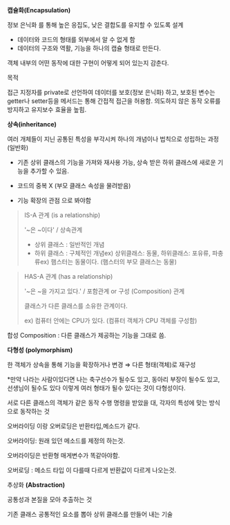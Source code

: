 **캡슐화(Encapsulation)**

정보 은닉화 를 통해 높은 응집도, 낮은 결합도를 유지할 수 있도록 설계

- 데이터와 코드의 형태를 외부에서 알 수 없게 함
- 데이터의 구조와 역활, 기능을 하나의 캡슐 형태로 만든다.

객체 내부의 어떤 동작에 대한 구현이 어떻게 되어 있는지 감춘다.

목적

접근 지정자를 private로 선언하여 데이터를 보호(정보 은닉화) 하고, 보호된 변수는 getter나 setter등을 메서드는 통해 간접적 접근을 허용함. 의도하지 않은 동작 오류를 방지하고 유지보수 효율을 높힘.

**상속(inheritance)**

여러 개체들이 지닌 공통된 특성을 부각시켜 하나의 개념이나 법칙으로 성립하는 과정 (일반화)

- 기존 상위 클래스의 기능을 가져와 재사용 가능, 상속 받은 하위 클래스에 새로운 기능을 추가할 수 있음.
    
- 코드의 중복 X (부모 클래스 속성을 물려받음)
    
- 기능 확장의 관점 으로 봐야함
    

> IS-A 관계 (is a relationship)
> 
> '~은 ~이다' / 상속관계
> 
> - 상위 클래스 : 일반적인 개념
> - 하위 클래스 : 구체적인 개념ex) 상위클래스: 동물, 하위클래스: 포유류, 파충류ex) 햄스터는 동물이다. (햄스터의 부모 클래스는 동물)

> HAS-A 관계 (has a relationship)
> 
> '~은 ~을 가지고 있다.' / 포함관계 or 구성 (Composition) 관계
> 
> 클래스가 다른 클래스를 소유한 관계이다.
> 
> ex) 컴퓨터 안에는 CPU가 있다. (컴퓨터 객체가 CPU 객체를 구성함)

합성 Composition : 다른 클래스가 제공하는 기능을 그대로 씀.

**다형성 (polymorphism)**

한 객체가 상속을 통해 기능을 확장하거나 변경 ⇒ 다른 형태(객체)로 재구성

*만약 나라는 사람이있다면 나는 축구선수가 될수도 있고, 동아리 부장이 될수도 있고, 선생님이 될수도 있다 이렇게 여러 형태가 될수 있다는 것이 다형성이다.

서로 다른 클래스의 객체가 같은 동작 수행 명령을 받았을 대, 각자의 특성에 맞는 방식으로 동작하는 것

오버라이딩 이랑 오버로딩은 반환타입,메소드가 같다.

오버라이딩: 원래 있던 메소드를 제정의 하는것.

오버라이딩은 반환형 매게변수가 똑같아야함.

오버로딩 : 메소드 타입 이 다를때 다르게 반환값이 다르게 나오는것.

추상화 **(Abstraction)**

공통성과 본질을 모아 추출하는 것

기존 클래스 공통적인 요소를 뽑아 상위 클래스를 만들어 내는 기술